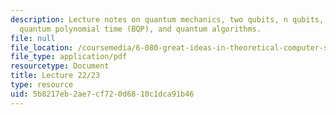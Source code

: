 ```yaml
---
description: Lecture notes on quantum mechanics, two qubits, n qubits, bounded-error
  quantum polynomial time (BQP), and quantum algorithms.
file: null
file_location: /coursemedia/6-080-great-ideas-in-theoretical-computer-science-spring-2008/5b8217eb2ae7cf720d6810c1dca91b46_lec22_23.pdf
file_type: application/pdf
resourcetype: Document
title: Lecture 22/23
type: resource
uid: 5b8217eb-2ae7-cf72-0d68-10c1dca91b46
---
```

